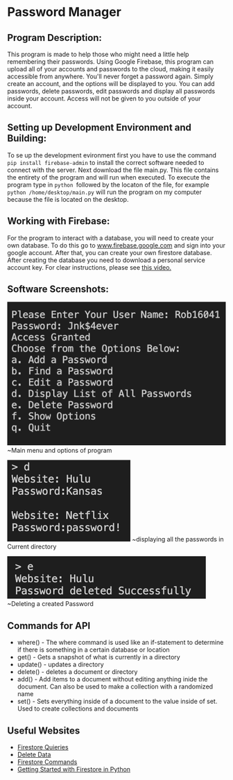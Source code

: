 # Password Manager

## Program Description: 
This program is made to help those who might need a little help remembering their passwords. Using Google Firebase, this program can upload all of your accounts and passwords to the cloud, making it easily accessible from anywhere. You'll never forget a password again. Simply create an account, and the options will be displayed to you. You can add passwords, delete passwords, edit passwords and display all passwords inside your account. Access will not be given to you outside of your account.

## Setting up Development Environment and Building:
To se up the development evironment first you have to use the command ```pip install firebase-admin``` to install the correct software needed to connect with the server. Next download the file main.py. This file contains the entirety of the program and will run when executed. To execute the program type in ```python ```followed by the locaton of the file, for example ```python /home/desktop/main.py``` will run the program on my computer because the file is located on the desktop.

## Working with Firebase:
For the program to interact with a database, you will need to create your own database. To do this go to www.firebase.google.com and sign into your google account. After that, you can create your own firestore database. After creating the database you need to download a personal service account key. For clear instructions, please see [this video.](https://www.youtube.com/watch?v=yylnC3dr_no)

## Software Screenshots:

![Main Menu](mainMenu.png)
~Main menu and options of program

![Display All Passwords](displayPasswords.png)
~displaying all the passwords in Current directory

![Delete Password](deletePassword.png)
~Deleting a created Password

## Commands for API
* where() - The where command is used like an if-statement to determine if there is something in a certain database or location
* get() - Gets a snapshot of what is currently in a directory
* update() - updates a directory
* delete() - deletes a document or directory
* add() - Add items to a document without editing anything inide the document. Can also be used to make a collection with a randomized name
* set() - Sets everything inside of a document to the value inside of set. Used to create collections and documents

## Useful Websites
* [Firestore Quieries](https://firebase.google.com/docs/firestore/query-data/queries)
* [Delete Data](https://firebase.google.com/docs/firestore/manage-data/delete-data)
* [Firestore Commands](https://firebase.google.com/docs/cli)
* [Getting Started with Firestore in Python](https://www.youtube.com/watch?v=yylnC3dr_no&t=1s)
